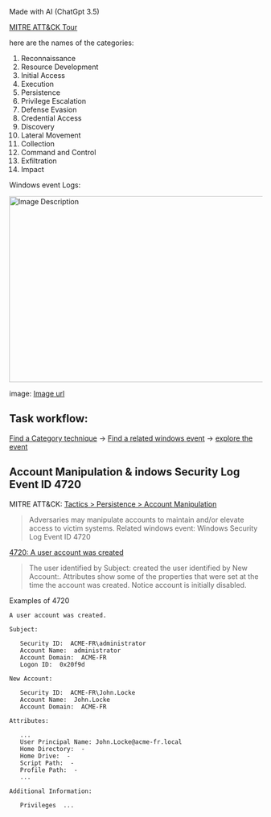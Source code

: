 Made with AI (ChatGpt 3.5)

[MITRE ATT&CK Tour](https://attack.mitre.org)

here are the names of the categories:
1. Reconnaissance
2. Resource Development
3. Initial Access
4. Execution
5. Persistence
6. Privilege Escalation
7. Defense Evasion
8. Credential Access
9. Discovery
10. Lateral Movement
11. Collection
12. Command and Control
13. Exfiltration
14. Impact

Windows event Logs:

<img src="https://www.socinvestigation.com/wp-content/uploads/2021/11/f31ff3a9905b418680a4e722cc57b316-0001-1920x601.jpg" alt="Image Description" width="800" height="370">

image: [Image url](https://www.socinvestigation.com/wp-content/uploads/2021/11/f31ff3a9905b418680a4e722cc57b316-0001-1920x601.jpg)


## Task workflow:
[Find a Category technique](https://attack.mitre.org/) -> [Find a related windows event](https://www.socinvestigation.com/most-common-windows-event-ids-to-hunt-mind-map/) -> [explore the event](https://www.ultimatewindowssecurity.com/securitylog/encyclopedia/)


## Account Manipulation & indows Security Log Event ID 4720 
MITRE ATT&CK: [Tactics > Persistence > Account Manipulation](https://attack.mitre.org/techniques/T1098/)
> Adversaries may manipulate accounts to maintain and/or elevate access to victim systems.
Related windows event: Windows Security Log Event ID 4720
> 
[4720: A user account was created](https://www.ultimatewindowssecurity.com/securitylog/encyclopedia/event.aspx?eventid=4720)
> The user identified by Subject: created the user identified by New Account:.
> Attributes show some of the properties that were set at the time the account was created.
>  Notice account is initially disabled.

Examples of 4720
```
A user account was created.

Subject:

   Security ID:  ACME-FR\administrator
   Account Name:  administrator
   Account Domain:  ACME-FR
   Logon ID:  0x20f9d

New Account:

   Security ID:  ACME-FR\John.Locke
   Account Name:  John.Locke
   Account Domain:  ACME-FR

Attributes:

   ...
   User Principal Name: John.Locke@acme-fr.local
   Home Directory:  -
   Home Drive:  -
   Script Path:  -
   Profile Path:  -
   ...

Additional Information:

   Privileges  ...
```



